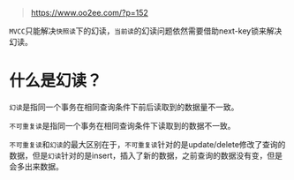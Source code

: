 
> https://www.oo2ee.com/?p=152

`MVCC`只能解决`快照读`下的幻读，`当前读`的幻读问题依然需要借助next-key锁来解决幻读。

# 什么是幻读？

`幻读`是指同一个事务在相同查询条件下前后读取到的数据量不一致。

`不可重复读`是指同一个事务在相同查询条件下读取到的数据不一致。

`不可重复读`和`幻读`的最大区别在于，`不可重复读`针对的是update/delete修改了查询的数据，但是`幻读`针对的是insert，插入了新的数据，之前查询的数据没有变，但是会多出来数据。

